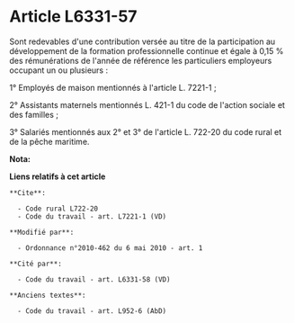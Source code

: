 # Article L6331-57

Sont redevables d'une contribution versée au titre de la participation au développement de la formation professionnelle
continue et égale à 0,15 % des rémunérations de l'année de référence les particuliers employeurs occupant un ou plusieurs :

1° Employés de maison mentionnés à l'article L. 7221-1 ;

2° Assistants maternels mentionnés L. 421-1 du code de l'action sociale et des familles ;

3° Salariés mentionnés aux 2° et 3° de l'article L. 722-20 du code rural et de la pêche maritime.

**Nota:**



**Liens relatifs à cet article**

	**Cite**:

	  - Code rural L722-20
	  - Code du travail - art. L7221-1 (VD)

	**Modifié par**:

	  - Ordonnance n°2010-462 du 6 mai 2010 - art. 1

	**Cité par**:

	  - Code du travail - art. L6331-58 (VD)

	**Anciens textes**:

	  - Code du travail - art. L952-6 (AbD)

